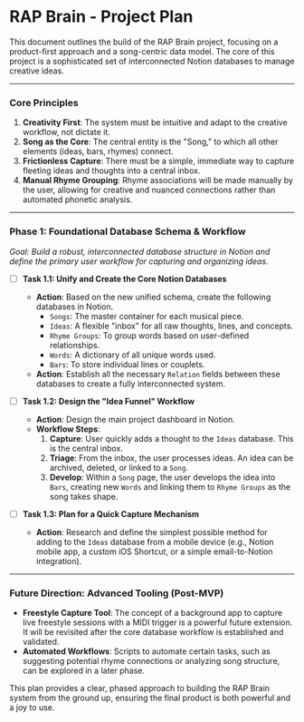 # RAP Brain - Project Plan

This document outlines the build of the RAP Brain project, focusing on a product-first approach and a song-centric data model. The core of this project is a sophisticated set of interconnected Notion databases to manage creative ideas.

---

### Core Principles

1.  **Creativity First**: The system must be intuitive and adapt to the creative workflow, not dictate it.
2.  **Song as the Core**: The central entity is the "Song," to which all other elements (ideas, bars, rhymes) connect.
3.  **Frictionless Capture**: There must be a simple, immediate way to capture fleeting ideas and thoughts into a central inbox.
4.  **Manual Rhyme Grouping**: Rhyme associations will be made manually by the user, allowing for creative and nuanced connections rather than automated phonetic analysis.

---

### Phase 1: Foundational Database Schema & Workflow
*Goal: Build a robust, interconnected database structure in Notion and define the primary user workflow for capturing and organizing ideas.*

- [ ] **Task 1.1: Unify and Create the Core Notion Databases**
    - **Action**: Based on the new unified schema, create the following databases in Notion.
        - `Songs`: The master container for each musical piece.
        - `Ideas`: A flexible "inbox" for all raw thoughts, lines, and concepts.
        - `Rhyme Groups`: To group words based on user-defined relationships.
        - `Words`: A dictionary of all unique words used.
        - `Bars`: To store individual lines or couplets.
    - **Action**: Establish all the necessary `Relation` fields between these databases to create a fully interconnected system.

- [ ] **Task 1.2: Design the "Idea Funnel" Workflow**
    - **Action**: Design the main project dashboard in Notion.
    - **Workflow Steps**:
        1.  **Capture**: User quickly adds a thought to the `Ideas` database. This is the central inbox.
        2.  **Triage**: From the inbox, the user processes ideas. An idea can be archived, deleted, or linked to a `Song`.
        3.  **Develop**: Within a `Song` page, the user develops the idea into `Bars`, creating new `Words` and linking them to `Rhyme Groups` as the song takes shape.

- [ ] **Task 1.3: Plan for a Quick Capture Mechanism**
    - **Action**: Research and define the simplest possible method for adding to the `Ideas` database from a mobile device (e.g., Notion mobile app, a custom iOS Shortcut, or a simple email-to-Notion integration).

---

### Future Direction: Advanced Tooling (Post-MVP)

- **Freestyle Capture Tool**: The concept of a background app to capture live freestyle sessions with a MIDI trigger is a powerful future extension. It will be revisited after the core database workflow is established and validated.
- **Automated Workflows**: Scripts to automate certain tasks, such as suggesting potential rhyme connections or analyzing song structure, can be explored in a later phase.

This plan provides a clear, phased approach to building the RAP Brain system from the ground up, ensuring the final product is both powerful and a joy to use. 